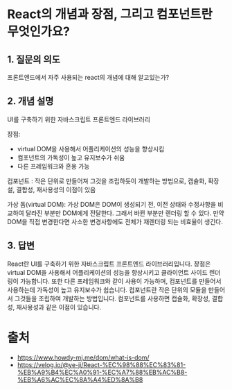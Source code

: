 # React의 개념과 장점, 그리고 컴포넌트란 무엇인가요?

## 1. 질문의 의도

프론트엔드에서 자주 사용되는 react의 개념에 대해 알고있는가?

## 2. 개념 설명

UI를 구축하기 위한 자바스크립트 프론트엔드 라이브러리

장점:

- virtual DOM을 사용해서 어플리케이션의 성능을 향상시킴
- 컴포넌트의 가독성이 높고 유지보수가 쉬움
- 다른 프레임워크와 혼용 가능

컴포넌트 : 작은 단위로 만들어져 그것을 조립하듯이 개발하는 방법으로, 캡슐화, 확장설, 결합성, 재사용성의 이점이 있음

가상 돔(virtual DOM):
가상 DOM은 DOM이 생성되기 전, 이전 상태와 수정사항을 비교하여 달라진 부분만 DOM에게 전달한다. 그래서 바뀐 부분만 렌더링 할 수 있다. 만약 DOM을 직접 변경한다면 사소한 변경사항에도 전체가 재렌더링 되는 비효율이 생긴다.

## 3. 답변

React란 UI를 구축하기 위한 자바스크립트 프론트엔드 라이브러리입니다. 장점은 virtual DOM을 사용해서 어플리케이션의 성능을 향상시키고 클라이언트 사이드 렌더링이 가능합니다. 또한 다른 프레임워크와 같이 사용이 가능하며, 컴포넌트를 만들어서 사용하는데 가독성이 높고 유지보수가 쉽습니다. 컴포넌트란 작은 단위의 모듈을 만들어서 그것들을 조립하여 개발하는 방법입니다. 컴포넌트를 사용하면 캡슐화, 확장성, 결합성, 재사용성과 같은 이점이 있습니다.

# 출처

- https://www.howdy-mj.me/dom/what-is-dom/
- https://velog.io/@ye-ji/React-%EC%98%88%EC%83%81-%EB%A9%B4%EC%A0%91-%EC%A7%88%EB%AC%B8-%EB%A6%AC%EC%8A%A4%ED%8A%B8
